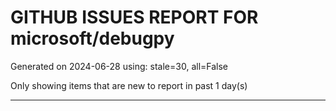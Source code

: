 
# GITHUB ISSUES REPORT FOR microsoft/debugpy


Generated on 2024-06-28 using: stale=30, all=False


Only showing items that are new to report in past 1 day(s)


---
